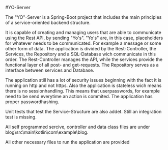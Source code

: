 #YO-Server

The "YO"-Server is a Spring-Boot project that includes the main principles of a service-oriented backend structure. 

It is capable of creating and managing users that are able to communicate using the Rest API, by sending "Yo's".
"Yo's" are, in this case, placeholders for whatever needs to be communicated. For example a message or some other form of data.
The application is divided by the Rest-Controller, the Services, the Repository and a SQL-Database wich communicate in this order.
The Rest-Controller manages the API, while the services provide the functional layer of all post- and get-requests. The Repository serves as a interface between services and Database.

The application still has a lot of security issues beginning with the fact it is running on http and not https.
Also the application is stateless wich means there is no sessionhandling.
This means that userpasswords, for example need to be send everytime an action is commited.
The application has proper passwordhashing.

Unit tests that test the Service-Structure are also addet.
Still an integration test is missing.

All self programmed sercive, controller and data class files are under blog\src\main\kotlin\com\example\blog.

All other necessary files to run the application are provided
